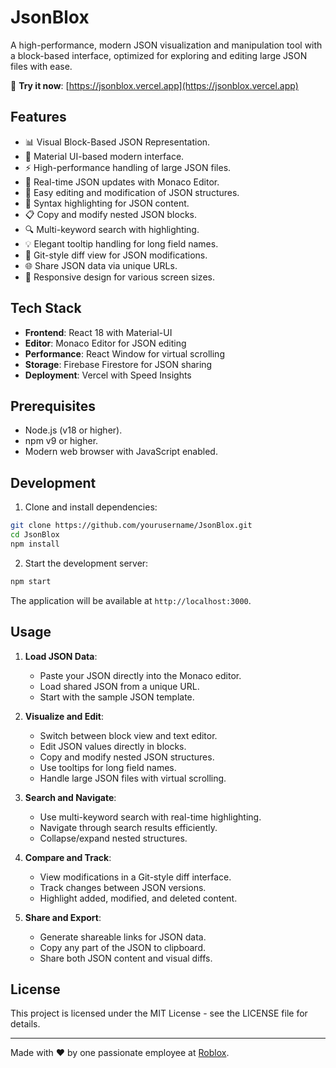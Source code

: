 # JsonBlox

A high-performance, modern JSON visualization and manipulation tool with a block-based interface, optimized for exploring and editing large JSON files with ease.

🚀 **Try it now**: [https://jsonblox.vercel.app](https://jsonblox.vercel.app)

## Features

- 📊 Visual Block-Based JSON Representation.
- 🎨 Material UI-based modern interface.
- ⚡ High-performance handling of large JSON files.
- 🔄 Real-time JSON updates with Monaco Editor.
- 📝 Easy editing and modification of JSON structures.
- 🌈 Syntax highlighting for JSON content.
- 📋 Copy and modify nested JSON blocks.
- 🔍 Multi-keyword search with highlighting.
- 💡 Elegant tooltip handling for long field names.
- 🔄 Git-style diff view for JSON modifications.
- 🌐 Share JSON data via unique URLs.
- 📱 Responsive design for various screen sizes.

## Tech Stack

- **Frontend**: React 18 with Material-UI
- **Editor**: Monaco Editor for JSON editing
- **Performance**: React Window for virtual scrolling
- **Storage**: Firebase Firestore for JSON sharing
- **Deployment**: Vercel with Speed Insights

## Prerequisites

- Node.js (v18 or higher).
- npm v9 or higher.
- Modern web browser with JavaScript enabled.

## Development

1. Clone and install dependencies:
```bash
git clone https://github.com/yourusername/JsonBlox.git
cd JsonBlox
npm install
```

2. Start the development server:
```bash
npm start
```

The application will be available at `http://localhost:3000`.

## Usage

1. **Load JSON Data**: 
   - Paste your JSON directly into the Monaco editor.
   - Load shared JSON from a unique URL.
   - Start with the sample JSON template.

2. **Visualize and Edit**:
   - Switch between block view and text editor.
   - Edit JSON values directly in blocks.
   - Copy and modify nested JSON structures.
   - Use tooltips for long field names.
   - Handle large JSON files with virtual scrolling.

3. **Search and Navigate**:
   - Use multi-keyword search with real-time highlighting.
   - Navigate through search results efficiently.
   - Collapse/expand nested structures.

4. **Compare and Track**:
   - View modifications in a Git-style diff interface.
   - Track changes between JSON versions.
   - Highlight added, modified, and deleted content.

5. **Share and Export**:
   - Generate shareable links for JSON data.
   - Copy any part of the JSON to clipboard.
   - Share both JSON content and visual diffs.

## License

This project is licensed under the MIT License - see the LICENSE file for details.

---

Made with ❤️ by one passionate employee at [Roblox](https://roblox.com/).